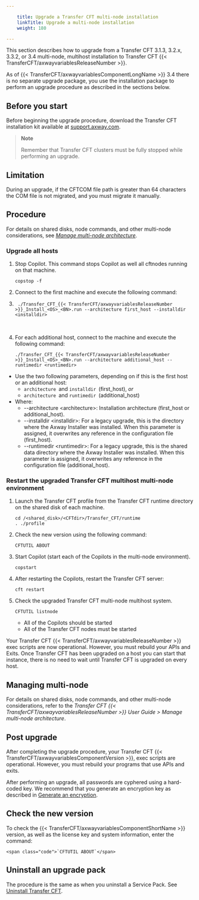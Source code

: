 ```yaml
---

    title: Upgrade a Transfer CFT multi-node installation
    linkTitle: Upgrade a multi-node installation
    weight: 180

---
```

This section describes how to upgrade from a Transfer CFT 3.1.3, 3.2.x, 3.3.2, or 3.4 multi-node, multihost installation to Transfer CFT {{< TransferCFT/axwayvariablesReleaseNumber  >}}.

As of {{< TransferCFT/axwayvariablesComponentLongName  >}} 3.4 there is no separate upgrade package, you use the installation package to perform an upgrade procedure as described in the sections below.

<span id="Before"></span>

## Before you start

Before beginning the upgrade procedure, download the Transfer CFT installation kit available at [support.axway.com](https://support.axway.com/).

> **Note**
>
> Remember that Transfer CFT clusters must be fully stopped while performing an upgrade.

## Limitation

During an upgrade, if the CFTCOM file path is greater than 64 characters the COM file is not migrated, and you must migrate it manually.

## Procedure

For details on shared disks, node commands, and other multi-node considerations, see *[Manage multi-node architecture](../../../../about_multinode)*.

### Upgrade all hosts

1. Stop Copilot. This command stops Copilot as well all cftnodes running on that machine.  
    ```
    copstop -f
    ```

1. Connect to the first machine and execute the following command:

1. ```
    ./Transfer_CFT_{{< TransferCFT/axwayvariablesReleaseNumber >}}_Install_<OS>_<BN>.run --architecture first_host --installdir <installdir>
    ```

     

1. For each additional host, connect to the machine and execute the following command:  
    ```
    ./Transfer_CFT_{{< TransferCFT/axwayvariablesReleaseNumber >}}_Install_<OS>_<BN>.run --architecture additional_host --runtimedir <runtimedir>
    ```

- Use the two following parameters, depending on if this is the first host or an additional host:
    -   <span class="code">`architecture `</span>and <span class="code">`installdir `</span>(first\_host), *or*
    -   <span class="code">`architecture `</span>and <span class="code">`runtimedir `</span>(additional\_host)
- Where:
    -   --architecture &lt;architecture>: Installation architecture (first\_host or additional\_host).
    -   --installdir &lt;installdir>: For a legacy upgrade, this is the directory where the Axway Installer was installed. When this parameter is assigned, it overwrites any reference in the configuration file (first\_host).
    -   --runtimedir &lt;runtimedir>: For a legacy upgrade, this is the shared data directory where the Axway Installer was installed. When this parameter is assigned, it overwrites any reference in the configuration file (additional\_host).

### Restart the upgraded Transfer CFT multihost multi-node environment

1. Launch the Transfer CFT profile from the Transfer CFT runtime directory on the shared disk of each machine.  
    ```
    cd /<shared_disk>/<CFTdir>/Transfer_CFT/runtime
    . ./profile
    ```
1. Check the new version using the following command:  
    ```
    CFTUTIL ABOUT
    ```
1. Start Copilot (start each of the Copilots in the multi-node environment).  
    ```
    copstart
    ```
1. After restarting the Copilots, restart the Transfer CFT server:  
    ```
    cft restart
    ```
1. Check the upgraded Transfer CFT multi-node multihost system.  
    ```
    CFTUTIL listnode
    ```
    -   All of the Copilots should be started

    <!-- -->

    -   All of the Transfer CFT nodes must be started

Your Transfer CFT {{< TransferCFT/axwayvariablesReleaseNumber  >}} exec scripts are now operational. However, you must rebuild your APIs and Exits. Once Transfer CFT has been upgraded on a host you can start that instance, there is no need to wait until Transfer CFT is upgraded on every host.

## Managing multi-node

For details on shared disks, node commands, and other multi-node considerations, refer to the *Transfer CFT {{< TransferCFT/axwayvariablesReleaseNumber  >}} User Guide &gt; *Manage multi-node architecture**.

## Post upgrade

After completing the upgrade procedure, your Transfer CFT {{< TransferCFT/axwayvariablesComponentVersion  >}}, exec scripts are operational. However, you must rebuild your programs that use APIs and exits.

After performing an upgrade, all passwords are cyphered using a hard-coded key. We recommend that you generate an encryption key as described in [Generate an encryption](https://docs.axway.com/bundle/TransferCFT_38_UsersGuide_allOS_en_HTML5/page/Content/Security/cipher_key.htm).

## Check the new version

To check the {{< TransferCFT/axwayvariablesComponentShortName  >}} version, as well as the license key and system information, enter the command:

```
<span class="code">`CFTUTIL ABOUT`</span>
```

## Uninstall an upgrade pack

The procedure is the same as when you uninstall a Service Pack. See [Uninstall Transfer CFT](../../uninstall_transfercft_ux).
